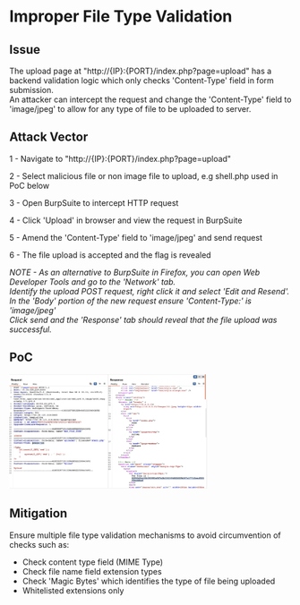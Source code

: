 # Improper File Type Validation

## Issue

The upload page at "http://{IP}:{PORT}/index.php?page=upload" has a backend validation logic which only checks 'Content-Type' field in form submission. \
An attacker can intercept the request and change the 'Content-Type' field to 'image/jpeg' to allow for any type of file to be uploaded to server.


## Attack Vector

1 - Navigate to "http://{IP}:{PORT}/index.php?page=upload"

2 - Select malicious file or non image file to upload, e.g shell.php used in PoC below

3 - Open BurpSuite to intercept HTTP request

4 - Click 'Upload' in browser and view the request in BurpSuite

5 - Amend the 'Content-Type' field to 'image/jpeg' and send request

6 - The file upload is accepted and the flag is revealed

*NOTE - As an alternative to BurpSuite in Firefox, you can open Web Developer Tools and go to the 'Network' tab. \
Identify the upload POST request, right click it and select 'Edit and Resend'. \
In the 'Body' portion of the new request ensure 'Content-Type:' is 'image/jpeg' \
Click send and the 'Response' tab should reveal that the file upload was successful.*

## PoC

<img src="01_Screenshot.png" width="70%" height="70%" />


## Mitigation

Ensure multiple file type validation mechanisms to avoid circumvention of checks such as: 
* Check content type field (MIME Type)
* Check file name field extension types
* Check 'Magic Bytes' which identifies the type of file being uploaded 
* Whitelisted extensions only

